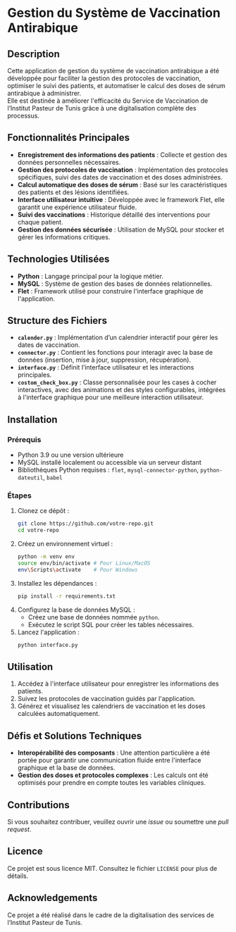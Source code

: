 
# Gestion du Système de Vaccination Antirabique

## Description

Cette application de gestion du système de vaccination antirabique a été développée pour faciliter la gestion des protocoles de vaccination, optimiser le suivi des patients, et automatiser le calcul des doses de sérum antirabique à administrer.  
Elle est destinée à améliorer l'efficacité du Service de Vaccination de l’Institut Pasteur de Tunis grâce à une digitalisation complète des processus.

## Fonctionnalités Principales

- **Enregistrement des informations des patients** : Collecte et gestion des données personnelles nécessaires.
- **Gestion des protocoles de vaccination** : Implémentation des protocoles spécifiques, suivi des dates de vaccination et des doses administrées.
- **Calcul automatique des doses de sérum** : Basé sur les caractéristiques des patients et des lésions identifiées.
- **Interface utilisateur intuitive** : Développée avec le framework Flet, elle garantit une expérience utilisateur fluide.
- **Suivi des vaccinations** : Historique détaillé des interventions pour chaque patient.
- **Gestion des données sécurisée** : Utilisation de MySQL pour stocker et gérer les informations critiques.

## Technologies Utilisées

- **Python** : Langage principal pour la logique métier.
- **MySQL** : Système de gestion des bases de données relationnelles.
- **Flet** : Framework utilisé pour construire l'interface graphique de l'application.

## Structure des Fichiers

- **`calender.py`** : Implémentation d’un calendrier interactif pour gérer les dates de vaccination.
- **`connector.py`** : Contient les fonctions pour interagir avec la base de données (insertion, mise à jour, suppression, récupération).
- **`interface.py`** : Définit l’interface utilisateur et les interactions principales.
- **`costom_check_box.py`** : Classe personnalisée pour les cases à cocher interactives, avec des animations et des styles configurables, intégrées à l'interface graphique pour une meilleure interaction utilisateur.

## Installation

### Prérequis
- Python 3.9 ou une version ultérieure
- MySQL installé localement ou accessible via un serveur distant
- Bibliothèques Python requises : `flet`, `mysql-connector-python`, `python-dateutil`, `babel`

### Étapes
1. Clonez ce dépôt :
   ```bash
   git clone https://github.com/votre-repo.git
   cd votre-repo
   ```
2. Créez un environnement virtuel :
   ```bash
   python -m venv env
   source env/bin/activate # Pour Linux/MacOS
   env\Scripts\activate    # Pour Windows
   ```
3. Installez les dépendances :
   ```bash
   pip install -r requirements.txt
   ```
4. Configurez la base de données MySQL :
   - Créez une base de données nommée `python`.
   - Exécutez le script SQL pour créer les tables nécessaires.
5. Lancez l'application :
   ```bash
   python interface.py
   ```

## Utilisation

1. Accédez à l'interface utilisateur pour enregistrer les informations des patients.
2. Suivez les protocoles de vaccination guidés par l'application.
3. Générez et visualisez les calendriers de vaccination et les doses calculées automatiquement.

## Défis et Solutions Techniques

- **Interopérabilité des composants** : Une attention particulière a été portée pour garantir une communication fluide entre l'interface graphique et la base de données.
- **Gestion des doses et protocoles complexes** : Les calculs ont été optimisés pour prendre en compte toutes les variables cliniques.

## Contributions

Si vous souhaitez contribuer, veuillez ouvrir une *issue* ou soumettre une *pull request*.  

## Licence

Ce projet est sous licence MIT. Consultez le fichier `LICENSE` pour plus de détails.

## Acknowledgements

Ce projet a été réalisé dans le cadre de la digitalisation des services de l’Institut Pasteur de Tunis.
